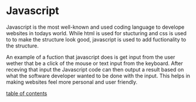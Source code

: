 # Javascript

Javascript is the most well-known and used coding language to develope websites in todays world. While html is used for stucturing and css is used to to make the structure look good, javascript is used to add fuctionality to the structure.

 An example of a fuction that javascript does is get input from the user wether that be a click of the mouse or text input from the keyboard. After receving that input the Javascript code can then output a result based on what the software developer wanted to be done with the input. This helps in making websites feel more personal and user friendly.



 [table of contents](./README.md)